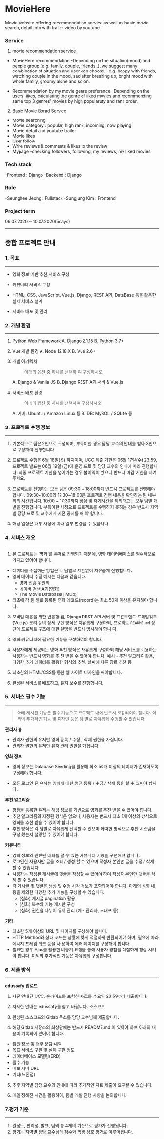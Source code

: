 # MovieHere
Movie website offering recommendation service as well as basic movie search, detail info with trailer video by youtube

### Service
1. movie recommendation service
  - MovieHere recommendation 
    -Depending on the situation(mood) and people group (e.g. family, couple, friends..), we suggest many combination of situation and user can choose. 
    -e.g. happy with friends, watching couple in the mood, sad after breaking up, bright mood with whole family, groomy alone and so on. 
    
  - Recommendation by my movie genre preferance
    -Depending on the users' likes, calculating the genre of liked movies and recommending same top 3 genres' movies by high popularuty and rank order.
    
 2. Basic Movie Borad Service
  - Movie searching
  - Movie category
    : popular, high rank, incoming, now playing
  - Movie detail and youtube trailer 
  - Movie likes
  - User follow
  - Write reviews & comments & likes to the review
  - Mypage
    -checking followers, following, my reviews, my liked movies
    
### Tech stack
-Frontend : Django
-Backend : Django

### Role
-Seunghee Jeong : Fullstack
-Sungjung Kim : Frontend

### Project term
06.07.2020 ~ 10.07.2020(5days)



----

## 종합 프로젝트 안내

### 1. 목표

---

* 영화 정보 기반 추천 서비스 구성

* 커뮤니티 서비스 구성
* HTML, CSS, JavaScript, Vue.js, Django, REST API, DataBase 등을 활용한 실제 서비스 설계
* 서비스 배포 및 관리

### 2. 개발 환경

---

1. Python Web Framework
   A. Django 2.1.15
   B. Python 3.7+

2. Vue 개발 환경
   A. Node 12.18.X
   B. Vue 2.6+

3. 개발 아키텍처

   > 아래의 옵션 중 하나를 선택하 여 구성하시오.

   A. Django & Vanila JS
   B. Django REST API 서버 & Vue.js

4. 서비스 배포 환경

   > 아래의 옵션 중 하나를 선택하여 구성하시오.

   A. 서버: Ubuntu / Amazon Linux 등
   B. DB: MySQL / SQLite 등

   

### 3. 프로젝트 수행 정보

---



1. 기본적으로 팀은 2인으로 구성되며, 부득이한 경우 담당 교수의 안내를 받아 3인으로 구성하여 진행합니다.

2. 프로젝트 수행은 6월 18일(목) 까지이며, UCC 제출 기한은 06월 17일(수) 23:59, 프로젝트 발표는 06월 19일
  (금)에 운영 프로 및 담당 교수의 안내에 따라 진행합니다.
  최종 프로젝트 기한을 넘어가는 경우 불이익이 있으니 반드시 마감 기한을 지켜주세요.

3. 프로젝트를 진행하는 모든 팀은 09:30 ~ 18:00까지 반드시 프로젝트를 진행해야 합니다.
  09:30~10:00와 17:30~18:00은 프로젝트 진행 내용을 확인하는 팀 내부 회의 시간입니다.
  10:00 ~ 17:30까지 점심 및 휴게시간을 제외하고는 모두 팀별 개발을 진행합니다.
  부득이한 사정으로 프로젝트를 수행하지 못하는 경우 반드시 지역별 담당 프로 및 교수에게 사전 공지를 해
  야 합니다.

4. 해당 일정은 내부 사정에 따라 일부 변경될 수 있습니다.

   

### 4. 서비스 개요

---



1. 본 프로젝트는 '영화'를 주제로 진행되기 때문에, 영화 데이터베이스를 필수적으로 가지고 있어야 합니다.

  * 데이터를 수집하는 방법은 각 팀별로 제한없이 자유롭게 진행합니다.
  * 영화 데이터 수집 예시는 다음과 같습니다.
    * 영화 진흥 위원회
    * 네이버 검색 API(영화)
    * The Movie Database(TMDb)
  * 최초에 각 팀 별로 등록된 영화 레코드(record)는 최소 50개 이상을 유지해야 합니다.

2. 모바일 대응을 위한 반응형 웹, Django REST API 서버 및 프론트엔드 프레임워크(Vue.js) 분리 등의 상세 구현
  방식은 자유롭게 구성하되, 프로젝트 `README.md` 상단에 프로젝트 구조에 대한 설명을 반드시 명시해야 합니
  다.

3. 영화 커뮤니티에 필요한 기능을 구성하여야 합니다.

4. 사용자에게 제공되는 영화 추천 방식은 자유롭게 구성하되 해당 서비스를 이용하는 사용자는 반드시 영화를 추
  천 받을 수 있어야 합니다.
  예시 - 추천 알고리즘 활용, 다양한 추가 데이터를 활용한 형식의 추천, 날씨에 따른 장르 추천 등

5. 최소한의 HTML/CSS를 통한 웹 사이트 디자인을 해야합니다.

6. 완성된 서비스를 배포하고, 유지 보수를 진행합니다.

   

### 5. 서비스 필수 기능

---

>  아래 제시된 기능은 필수 기능으로 프로젝트 내에 반드시 포함되어야 합니다.
> 이 외의 추가적인 기능 및 디자인 등은 팀 별로 자유롭게 수행할 수 있습니다.

__관리자 뷰__

* 관리자 권한의 유저만 영화 등록 / 수정 / 삭제 권한을 가집니다.
* 관리자 권한의 유저만 유저 관리 권한을 가집니다.



__영화 정보__

* 영화 정보는 Database Seeding을 활용해 최소 50개 이상의 데이터가 존재하도록 구성해야 합니다.

* 모든 로그인 된 유저는 영화에 대한 평점 등록 / 수정 / 삭제 등을 할 수 있어야 합니다.

  

__추천 알고리즘__

* 평점을 등록한 유저는 해당 정보를 기반으로 영화를 추천 받을 수 있어야 합니다.
* 추천 알고리즘의 지정된 형식은 없으나, 사용자는 반드시 최소 1개 이상의 방식으로 영화를 추천 받을 수 있어야
  합니다.
* 추천 방식은 각 팀별로 자유롭게 선택할 수 있으며 어떠한 방식으로 추천 시스템을 구성 했는지 설명할 수 있어야
  합니다.

__커뮤니티__

* 영화 정보와 관련된 대화를 할 수 있는 커뮤니티 기능을 구현해야 합니다.
* 로그인한 사용자만 글을 조회 / 생성 할 수 있으며 작성자 본인만 글을 수정 / 삭제 할 수 있습니다
* 사용자는 작성된 게시글에 댓글을 작성할 수 있어야 하며 작성자 본인만 댓글을 삭제 할 수 있습니다.
* 각 게시글 및 댓글은 생성 및 수정 시각 정보가 포함되어야 합니다.
  아래의 심화 내용을 제외한 다양한 추가 기능을 구성할 수 있습니다.
  * (심화) 게시글 pagination 활용
  * (심화) 복수의 기능 게시판 구성
  * (심화) 권한을 나누어 유저 관리 (예 - 관리자, 스태프 등)

__기타__

* 최소한 5개 이상의 URL 및 페이지를 구성해야 합니다.
* HTTP Method와 상태 코드는 상황에 맞게 적절하게 반환되어야 하며, 필요에 따라 메시지 프레임 워크 등을 사
  용하여 에러 페이지를 구성해야 합니다.
* 필요한 경우 Ajax를 활용한 비동기 요청을 통해 사용자 경험을 적절하게 향상 시켜야 합니다.
  이외의 추가적인 기능은 자유롭게 구성합니다.

### 6. 제출 방식

---

__edussafy 업로드__

1. 사전 안내된 UCC, 슬라이드를 포함한 자료를 수요일 23:59까지 제출합니다.

2. 자세한 안내는 edussafy를 참고 바랍니다.
  소스코드

3. 완성된 소스코드의 Gitlab 주소를 담당 교수님께 제출합니다.

4. 해당 Gitlab 저장소의 최상단에는 반드시 README.md 이 있어야 하며 아래의 내용이 기록되어 있어야 합니다.

  * 팀원 정보 및 업무 분담 내역
  * 목표 서비스 구현 및 실제 구현 정도
  * 데이터베이스 모델링(ERD)
  * 필수 기능
  * 배포 서버 URL
  * 기타(느낀점)

5. 추후 지역별 담당 교수의 안내에 따라 추가적인 자료 제출이 요구될 수 있습니다.

6. 매일 정해진 시간을 활용하여, 팀별 개발 진행 사항을 논의합니다.

   

### 7.평가 기준

---



1. 완성도, 편리성, 발표, 팀웍 총 4개의 기준으로 평가가 진행됩니다.
2. 평가는 지역별 담당 교수님의 점수와 학생 상호 평가로 이루어집니다.
